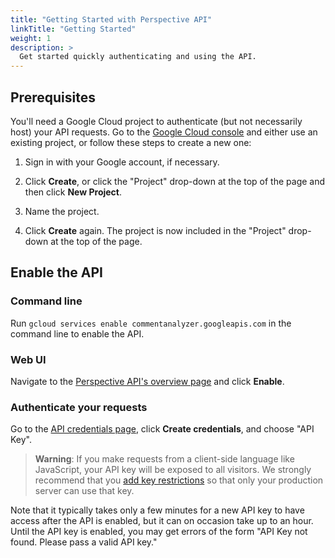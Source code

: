 ```yaml
---
title: "Getting Started with Perspective API"
linkTitle: "Getting Started"
weight: 1
description: >
  Get started quickly authenticating and using the API.
---
```


## Prerequisites

You'll need a Google Cloud project to authenticate (but not necessarily host) your API requests. Go to the [Google Cloud console](https://console.developers.google.com/) and either use an existing project, or follow these steps to create a new one:

1. Sign in with your Google account, if necessary.

1. Click **Create**, or click the "Project" drop-down at the top of the page and then click **New Project**.

1. Name the project.

1. Click **Create** again. The project is now included in the "Project" drop-down at the top of the page.

## Enable the API

### Command line

Run  `gcloud services enable commentanalyzer.googleapis.com` in the command line to enable the API.

### Web UI

Navigate to the [Perspective API's overview page](https://console.developers.google.com/apis/api/commentanalyzer.googleapis.com/overview) and click **Enable**.

### Authenticate your requests

Go to the [API credentials page](https://console.developers.google.com/apis/credentials), click **Create credentials**, and choose "API Key".

> **Warning**: If you make requests from a client-side language like JavaScript, your API key will be exposed to all visitors. We strongly recommend that you [add key restrictions](https://cloud.google.com/docs/authentication/api-keys#api_key_restrictions) so that only your production server can use that key.
	
Note that it typically takes only a few minutes for a new API key to have access after the API is enabled, but it can on occasion take up to an hour. Until the API key is enabled, you may get errors of the form "API Key not found. Please pass a valid API key."
